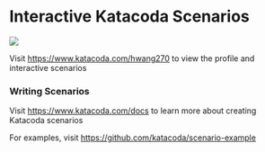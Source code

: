 # Interactive Katacoda Scenarios

[![](http://shields.katacoda.com/katacoda/hwang270/count.svg)](https://www.katacoda.com/hwang270 "Get your profile on Katacoda.com")

Visit https://www.katacoda.com/hwang270 to view the profile and interactive scenarios

### Writing Scenarios
Visit https://www.katacoda.com/docs to learn more about creating Katacoda scenarios

For examples, visit https://github.com/katacoda/scenario-example

